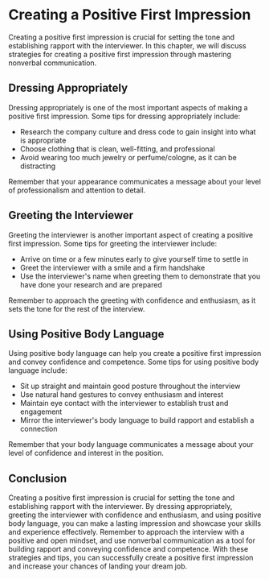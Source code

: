 Creating a Positive First Impression
===================================================================================

Creating a positive first impression is crucial for setting the tone and establishing rapport with the interviewer. In this chapter, we will discuss strategies for creating a positive first impression through mastering nonverbal communication.

Dressing Appropriately
----------------------

Dressing appropriately is one of the most important aspects of making a positive first impression. Some tips for dressing appropriately include:

* Research the company culture and dress code to gain insight into what is appropriate
* Choose clothing that is clean, well-fitting, and professional
* Avoid wearing too much jewelry or perfume/cologne, as it can be distracting

Remember that your appearance communicates a message about your level of professionalism and attention to detail.

Greeting the Interviewer
------------------------

Greeting the interviewer is another important aspect of creating a positive first impression. Some tips for greeting the interviewer include:

* Arrive on time or a few minutes early to give yourself time to settle in
* Greet the interviewer with a smile and a firm handshake
* Use the interviewer's name when greeting them to demonstrate that you have done your research and are prepared

Remember to approach the greeting with confidence and enthusiasm, as it sets the tone for the rest of the interview.

Using Positive Body Language
----------------------------

Using positive body language can help you create a positive first impression and convey confidence and competence. Some tips for using positive body language include:

* Sit up straight and maintain good posture throughout the interview
* Use natural hand gestures to convey enthusiasm and interest
* Maintain eye contact with the interviewer to establish trust and engagement
* Mirror the interviewer's body language to build rapport and establish a connection

Remember that your body language communicates a message about your level of confidence and interest in the position.

Conclusion
----------

Creating a positive first impression is crucial for setting the tone and establishing rapport with the interviewer. By dressing appropriately, greeting the interviewer with confidence and enthusiasm, and using positive body language, you can make a lasting impression and showcase your skills and experience effectively. Remember to approach the interview with a positive and open mindset, and use nonverbal communication as a tool for building rapport and conveying confidence and competence. With these strategies and tips, you can successfully create a positive first impression and increase your chances of landing your dream job.
